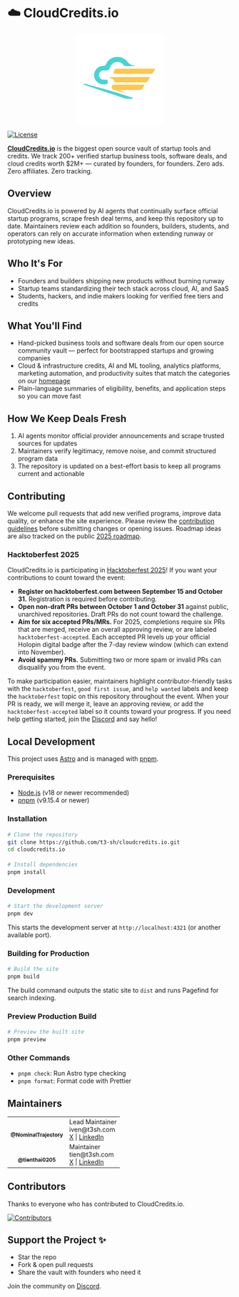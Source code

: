 # ☁️ CloudCredits.io

<p align="center">
  <img src="public/images/logo.svg" alt="CloudCredits.io Logo" width="200"/>
</p>

[![License](https://img.shields.io/badge/License-MIT-blue.svg)](LICENSE)

**[CloudCredits.io](https://cloudcredits.io)** is the biggest open source vault of startup tools and credits. We track 200+ verified startup business tools, software deals, and cloud credits worth $2M+ — curated by founders, for founders. Zero ads. Zero affiliates. Zero tracking.

## Overview

CloudCredits.io is powered by AI agents that continually surface official startup programs, scrape fresh deal terms, and keep this repository up to date. Maintainers review each addition so founders, builders, students, and operators can rely on accurate information when extending runway or prototyping new ideas.

## Who It's For

- Founders and builders shipping new products without burning runway
- Startup teams standardizing their tech stack across cloud, AI, and SaaS
- Students, hackers, and indie makers looking for verified free tiers and credits

## What You'll Find

- Hand-picked business tools and software deals from our open source community vault — perfect for bootstrapped startups and growing companies
- Cloud & infrastructure credits, AI and ML tooling, analytics platforms, marketing automation, and productivity suites that match the categories on our [homepage](https://cloudcredits.io)
- Plain-language summaries of eligibility, benefits, and application steps so you can move fast

## How We Keep Deals Fresh

1. AI agents monitor official provider announcements and scrape trusted sources for updates
2. Maintainers verify legitimacy, remove noise, and commit structured program data
3. The repository is updated on a best-effort basis to keep all programs current and actionable

## Contributing

We welcome pull requests that add new verified programs, improve data quality, or enhance the site experience. Please review the [contribution guidelines](CONTRIBUTING.md) before submitting changes or opening issues. Roadmap ideas are also tracked on the public [2025 roadmap](https://cloudcredits.io/roadmap).

### Hacktoberfest 2025

CloudCredits.io is participating in [Hacktoberfest 2025](https://hacktoberfest.com)! If you want your contributions to count toward the event:

- **Register on hacktoberfest.com between September 15 and October 31.** Registration is required before contributing.
- **Open non-draft PRs between October 1 and October 31** against public, unarchived repositories. Draft PRs do not count toward the challenge.
- **Aim for six accepted PRs/MRs.** For 2025, completions require six PRs that are merged, receive an overall approving review, or are labeled `hacktoberfest-accepted`. Each accepted PR levels up your official Holopin digital badge after the 7-day review window (which can extend into November).
- **Avoid spammy PRs.** Submitting two or more spam or invalid PRs can disqualify you from the event.

To make participation easier, maintainers highlight contributor-friendly tasks with the `hacktoberfest`, `good first issue`, and `help wanted` labels and keep the `hacktoberfest` topic on this repository throughout the event. When your PR is ready, we will merge it, leave an approving review, or add the `hacktoberfest-accepted` label so it counts toward your progress. If you need help getting started, join the [Discord](https://discord.gg/h5FYzCb6aa) and say hello!

## Local Development

This project uses [Astro](https://astro.build/) and is managed with [pnpm](https://pnpm.io/).

### Prerequisites

- [Node.js](https://nodejs.org/) (v18 or newer recommended)
- [pnpm](https://pnpm.io/) (v9.15.4 or newer)

### Installation

```bash
# Clone the repository
git clone https://github.com/t3-sh/cloudcredits.io.git
cd cloudcredits.io

# Install dependencies
pnpm install
```

### Development

```bash
# Start the development server
pnpm dev
```

This starts the development server at `http://localhost:4321` (or another available port).

### Building for Production

```bash
# Build the site
pnpm build
```

The build command outputs the static site to `dist` and runs Pagefind for search indexing.

### Preview Production Build

```bash
# Preview the built site
pnpm preview
```

### Other Commands

- `pnpm check`: Run Astro type checking
- `pnpm format`: Format code with Prettier

## Maintainers

<table>
  <tr>
    <td align="center"><a href="https://github.com/NominalTrajectory"><img src="https://github.com/NominalTrajectory.png" width="100px;" alt=""/><br /><sub><b>@NominalTrajectory</b></sub></a></td>
    <td>Lead Maintainer<br/>iven@t3sh.com<br/><a href="https://x.com/ivxn_sh">X</a> | <a href="https://www.linkedin.com/in/ivxn-sh/">LinkedIn</a></td>
  </tr>
  <tr>
    <td align="center"><a href="https://github.com/tienthai0205"><img src="https://github.com/tienthai0205.png" width="100px;" alt=""/><br /><sub><b>@tienthai0205</b></sub></a></td>
    <td>Maintainer<br/>tien@t3sh.com<br/><a href="https://x.com/alie_steward">X</a> | <a href="https://www.linkedin.com/in/tien-t-thai/">LinkedIn</a></td>
  </tr>
</table>

## Contributors

Thanks to everyone who has contributed to CloudCredits.io.

<a href="https://github.com/t3-sh/cloudcredits.io/graphs/contributors">
  <img src="https://contrib.rocks/image?repo=t3-sh/cloudcredits.io" alt="Contributors" />
</a>

## Support the Project ✨

- Star the repo
- Fork & open pull requests
- Share the vault with founders who need it

Join the community on [Discord](https://discord.gg/h5FYzCb6aa).

